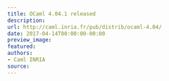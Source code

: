 ```yaml
---
title: OCaml 4.04.1 released
description:
url: http://caml.inria.fr/pub/distrib/ocaml-4.04/
date: 2017-04-14T00:00:00-00:00
preview_image:
featured:
authors:
- Caml INRIA
source:
---
```



